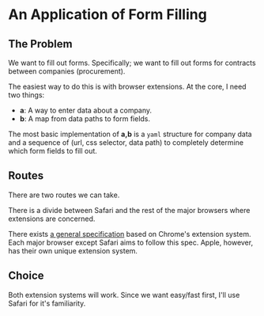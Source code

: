 # An Application of Form Filling 

## The Problem 

We want to fill out forms. Specifically; we want to fill out forms for contracts between companies (procurement). 

The easiest way to do this is with browser extensions. At the core, I need two things: 

* __a__: A way to enter data about a company. 
* __b__: A map from data paths to form fields. 

The most basic implementation of __a,b__ is a `yaml` structure for company data and a sequence of (url, css selector, data path) to completely determine which form fields to fill out.

## Routes 

There are two routes we can take. 

There is a divide between Safari and the rest of the major browsers where extensions are concerned. 

There exists [a general specification](https://browserext.github.io/browserext/) based on Chrome's extension system. Each major browser except Safari aims to follow this spec. Apple, however, has their own unique extension system. 

## Choice

Both extension systems will work. Since we want easy/fast first, I'll use Safari for it's familiarity.